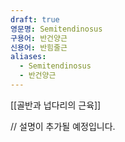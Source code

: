 ```yaml
---
draft: true
영문명: Semitendinosus
구용어: 반건양근
신용어: 반힘줄근
aliases:
  - Semitendinosus
  - 반건양근
---
```


[[골반과 넙다리의 근육]]

// 설명이 추가될 예정입니다.
